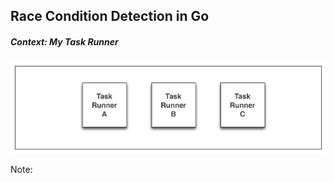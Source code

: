 ## Race Condition Detection in Go

##### Context: My Task Runner

![taskrunner](resources/taskrunner-2.png)

Note:

